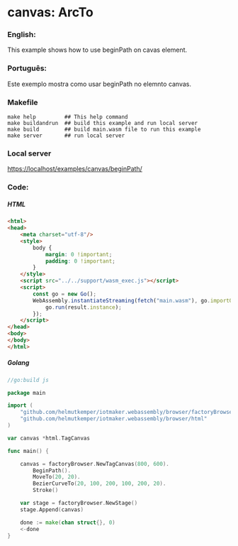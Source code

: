 # canvas: ArcTo

### English:

This example shows how to use beginPath on cavas element.

### Português:

Este exemplo mostra como usar beginPath no elemnto canvas.

### Makefile

```shell
make help         ## This help command
make buildandrun  ## build this example and run local server
make build        ## build main.wasm file to run this example
make server       ## run local server
```

### Local server

[https://localhost/examples/canvas/beginPath/](https://localhost/examples/canvas/beginPath/)

### Code:

##### HTML

```html
<html>
<head>
    <meta charset="utf-8"/>
    <style>
        body {
            margin: 0 !important;
            padding: 0 !important;
        }
    </style>
    <script src="../../support/wasm_exec.js"></script>
    <script>
        const go = new Go();
        WebAssembly.instantiateStreaming(fetch("main.wasm"), go.importObject).then((result) => {
            go.run(result.instance);
        });
    </script>
</head>
<body>
</body>
</html>
```

##### Golang

```go
//go:build js

package main

import (
	"github.com/helmutkemper/iotmaker.webassembly/browser/factoryBrowser"
	"github.com/helmutkemper/iotmaker.webassembly/browser/html"
)

var canvas *html.TagCanvas

func main() {

	canvas = factoryBrowser.NewTagCanvas(800, 600).
		BeginPath().
		MoveTo(20, 20).
		BezierCurveTo(20, 100, 200, 100, 200, 20).
		Stroke()

	var stage = factoryBrowser.NewStage()
	stage.Append(canvas)

	done := make(chan struct{}, 0)
	<-done
}
```
